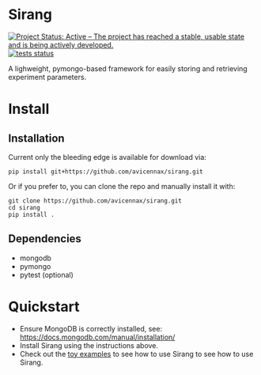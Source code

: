 # Sirang
[![Project Status: Active – The project has reached a stable, usable state and is being actively developed.](http://www.repostatus.org/badges/latest/active.svg)](http://www.repostatus.org/#active)
[![tests status](https://travis-ci.org/avicennax/sirang.svg)](https://travis-ci.org/avicennax/sirang)

A lighweight, pymongo-based framework for easily storing and retrieving experiment parameters. 


# Install
## Installation

Current only the bleeding edge is available for download via:
```
pip install git+https://github.com/avicennax/sirang.git
```
Or if you prefer to, you can clone the repo and manually install it with:
```
git clone https://github.com/avicennax/sirang.git
cd sirang
pip install .
``` 

## Dependencies
* mongodb
* pymongo 
* pytest (optional)

# Quickstart
* Ensure MongoDB is correctly installed, see: https://docs.mongodb.com/manual/installation/
* Install Sirang using the instructions above.
* Check out the [toy examples](https://github.com/avicennax/sirang/tree/master/examples) to see how to use Sirang to see how to use Sirang.
